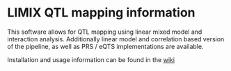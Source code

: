 # LIMIX QTL mapping information
This software allows for QTL mapping using linear mixed model and interaction analysis.
Additionally linear model and correlation based version of the pipeline, as well as PRS / eQTS implementations are available.

Installation and usage information can be found in the [wiki](https://github.com/single-cell-genetics/limix_qtl/wiki)
